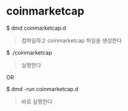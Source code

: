 # coinmarketcap

$ dmd coinmarketcap.d
>컴파일하고 coinmarketcap 파일을 생성한다

$ ./coinmarketcap
>실행한다

OR

$ dmd -run coinmarketcap.d 
>바로 실행한다
